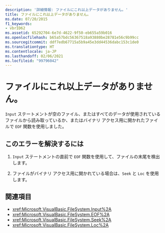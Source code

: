 ```yaml
---
description: '詳細情報: ファイルにこれ以上データがありません。'
title: ファイルにこれ以上データがありません。
ms.date: 07/20/2015
f1_keywords:
- vbrID62
ms.assetid: 65292704-6e7d-4622-9f50-eb655a59b016
ms.openlocfilehash: b65a57bdc56367518a93880be28781e56c9b99cc
ms.sourcegitcommit: ddf7edb67715a5b9a45e3dd44536dabc153c1de0
ms.translationtype: HT
ms.contentlocale: ja-JP
ms.lasthandoff: 02/06/2021
ms.locfileid: "99796042"
---
```

# <a name="input-past-end-of-file"></a>ファイルにこれ以上データがありません。

`Input` ステートメントが空のファイル、またはすべてのデータが使用されているファイルから読み取っているか、またはバイナリ アクセス用に開かれたファイルで `EOF` 関数を使用しました。  
  
## <a name="to-correct-this-error"></a>このエラーを解決するには  
  
1. `Input` ステートメントの直前で `EOF` 関数を使用して、ファイルの末尾を検出します。  
  
2. ファイルがバイナリ アクセス用に開かれている場合は、`Seek` と `Loc` を使用します。  
  
## <a name="see-also"></a>関連項目

- <xref:Microsoft.VisualBasic.FileSystem.Input%2A>
- <xref:Microsoft.VisualBasic.FileSystem.EOF%2A>
- <xref:Microsoft.VisualBasic.FileSystem.Seek%2A>
- <xref:Microsoft.VisualBasic.FileSystem.Loc%2A>
